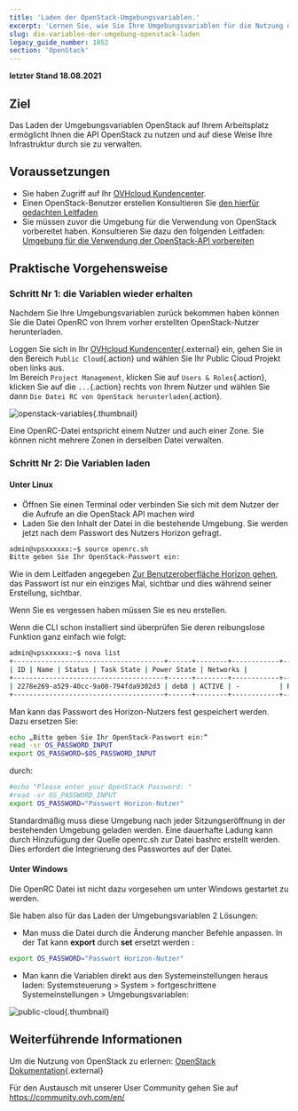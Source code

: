 ```yaml
---
title: 'Laden der OpenStack-Umgebungsvariablen.'
excerpt: 'Lernen Sie, wie Sie Ihre Umgebungsvariablen für die Nutzung der API von OpenStack laden können'
slug: die-variablen-der-umgebung-openstack-laden
legacy_guide_number: 1852
section: 'OpenStack'
---
```


**letzter Stand 18.08.2021**

## Ziel

Das Laden der Umgebungsvariablen OpenStack auf Ihrem Arbeitsplatz ermöglicht Ihnen die API OpenStack zu nutzen und auf diese Weise Ihre Infrastruktur durch sie zu verwalten.

## Voraussetzungen

- Sie haben Zugriff auf Ihr [OVHcloud Kundencenter](https://www.ovh.com/auth/?action=gotomanager&from=https://www.ovh.de/&ovhSubsidiary=de).
- Einen OpenStack-Benutzer erstellen Konsultieren Sie [den hierfür gedachten Leitfaden](https://docs.ovh.com/de/public-cloud/erstellung_eines_zugangs_zu_horizon/)
- Sie müssen zuvor die Umgebung für die Verwendung von OpenStack vorbereitet haben. Konsultieren Sie dazu den folgenden Leitfaden: [Umgebung für die Verwendung der OpenStack-API vorbereiten](https://docs.ovh.com/de/public-cloud/vorbereitung_der_umgebung_fur_die_verwendung_der_openstack_api/)

## Praktische Vorgehensweise

### Schritt Nr 1: die Variablen wieder erhalten

Nachdem Sie Ihre Umgebungsvariablen zurück bekommen haben können Sie die Datei OpenRC von Ihrem vorher erstellten OpenStack-Nutzer herunterladen.

Loggen Sie sich in Ihr [OVHcloud Kundencenter](https://www.ovh.com/auth/?action=gotomanager&from=https://www.ovh.de/&ovhSubsidiary=de){.external} ein, gehen Sie in den Bereich `Public Cloud`{.action} und wählen Sie Ihr Public Cloud Projekt oben links aus.
<br>Im Bereich `Project Management`, klicken Sie auf `Users & Roles`{.action}, klicken Sie auf die `...`{.action} rechts von Ihrem Nutzer und wählen Sie dann `Die Datei RC von OpenStack herunterladen`{.action}.

![openstack-variables](images/pciopenstackvariables1.png){.thumbnail}

Eine OpenRC-Datei entspricht einem Nutzer und auch einer Zone. Sie können nicht mehrere Zonen in derselben Datei verwalten.

### Schritt Nr 2: Die Variablen laden

#### **Unter Linux**

* Öffnen Sie einen Terminal oder verbinden Sie sich mit dem Nutzer der die Aufrufe an die OpenStack API machen wird
* Laden Sie den Inhalt der Datei in die bestehende Umgebung. Sie werden jetzt nach dem Passwort des Nutzers Horizon gefragt.

```bash
admin@vpsxxxxxx:~$ source openrc.sh
Bitte geben Sie Ihr OpenStack-Passwort ein:
```

Wie in dem Leitfaden angegeben [Zur Benutzeroberfläche Horizon gehen](https://docs.ovh.com/de/public-cloud/erstellung_eines_zugangs_zu_horizon/), das Passwort ist nur ein einziges Mal, sichtbar und dies während seiner Erstellung, sichtbar.

Wenn Sie es vergessen haben müssen Sie es neu erstellen.

Wenn die CLI schon installiert sind überprüfen Sie deren reibungslose Funktion ganz einfach wie folgt:

```bash
admin@vpsxxxxxx:~$ nova list
+--------------------------------------+------+--------+------------+-------------+------------------------+
| ID | Name | Status | Task State | Power State | Networks |
+--------------------------------------+------+--------+------------+-------------+------------------------+
| 2278e269-a529-40cc-9a08-794fda9302d3 | deb8 | ACTIVE | -          | Running     | Ext-Net=xx.xxx.xx.xxx |
+--------------------------------------+------+--------+------------+-------------+------------------------+
```

Man kann das Passwort des Horizon-Nutzers fest gespeichert werden. Dazu ersetzen Sie:

```bash
echo „Bitte geben Sie Ihr OpenStack-Passwort ein:“
read -sr OS_PASSWORD_INPUT
export OS_PASSWORD=$OS_PASSWORD_INPUT
```

durch:

```bash
#echo "Please enter your OpenStack Password: "
#read -sr OS_PASSWORD_INPUT
export OS_PASSWORD="Passwort Horizon-Nutzer"
```

Standardmäßig muss diese Umgebung nach jeder Sitzungseröffnung in der bestehenden Umgebung geladen werden.  Eine dauerhafte Ladung kann durch Hinzufügung der Quelle openrc.sh zur Datei bashrc erstellt werden. Dies erfordert die Integrierung des Passwortes auf der Datei. 


#### **Unter Windows**

Die OpenRC Datei ist nicht dazu vorgesehen um unter Windows gestartet zu werden.

Sie haben also für das Laden der Umgebungsvariablen 2 Lösungen:

- Man muss die Datei durch die Änderung mancher Befehle anpassen. In der Tat kann **export** durch **set**  ersetzt werden :

```bash
export OS_PASSWORD="Passwort Horizon-Nutzer"
```

- Man kann die Variablen direkt aus den Systemeinstellungen heraus laden: Systemsteuerung > System > fortgeschrittene Systemeinstellungen > Umgebungsvariablen:


![public-cloud](images/pciopenstackvariables2.png){.thumbnail}

## Weiterführende Informationen

Um die Nutzung von OpenStack zu erlernen: [OpenStack Dokumentation](https://docs.openstack.org/train/){.external}

Für den Austausch mit unserer User Community gehen Sie auf <https://community.ovh.com/en/>
